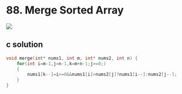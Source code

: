 # 88. Merge Sorted Array
<img src="https://github.com/vampire1996/LeetCode/blob/master/Problems/1-100/88.MergeSortedArray/problem.png"/>

## c solution
```c
void merge(int* nums1, int m, int* nums2, int n) {
    for(int i=m-1,j=n-1,k=m+n-1;j>=0;)
    {
        nums1[k--]=i>=0&&nums1[i]>nums2[j]?nums1[i--]:nums2[j--];
    }
}
```
